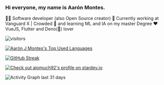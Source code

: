 ### Hi everyone, my name is Aarón Montes.

👨‍💻 Software developer (also Open Source creator)
🔭 Currently working at Vanguard X | Crowded
🌱 and learning ML and IA on my master Degree
❤️ VueJS, Flutter and Deno(🦖) lover

![visitors](https://visitor-badge.glitch.me/badge?page_id=ajomuch92)

[![Aarón J Montes's Top Used Languages](https://github-readme-stats.vercel.app/api/top-langs/?username=ajomuch92&layout=compact&theme=radical&count_private=true)](https://github.com/ajomuch92)

[![GitHub Streak](https://github-readme-streak-stats.herokuapp.com?user=ajomuch92&theme=vue-dark&date_format=M%20j%5B%2C%20Y%5D)](https://git.io/streak-stats)

[![Check out ajomuch92's profile on stardev.io](https://stardev.io/developers/ajomuch92/badge/languages/country.svg)](https://stardev.io/developers/ajomuch92)

<img src="https://github-readme-activity-graph.cyclic.app/graph?username=ajomuch92&theme=vue&custom_title=My%20Contribution%20Graph%20of%20the%20last%2031%20days" alt="Activity Graph last 31 days"></img>

<!--
**ajomuch92/ajomuch92** is a ✨ _special_ ✨ repository because its `README.md` (this file) appears on your GitHub profile.

Here are some ideas to get you started:

- 🔭 I’m currently working on ...
- 🌱 I’m currently learning ...
- 👯 I’m looking to collaborate on ...
- 🤔 I’m looking for help with ...
- 💬 Ask me about ...
- 📫 How to reach me: ...
- 😄 Pronouns: ...
- ⚡ Fun fact: ...
-->
